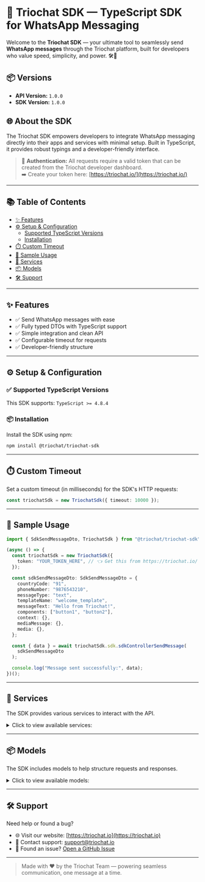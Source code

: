 # 🚀 Triochat SDK — TypeScript SDK for WhatsApp Messaging

Welcome to the **Triochat SDK** — your ultimate tool to seamlessly send **WhatsApp messages** through the Triochat platform, built for developers who value speed, simplicity, and power. 🛠️💬

## 📦 Versions

- **API Version:** `1.0.0`
- **SDK Version:** `1.0.0`

## 🌐 About the SDK

The Triochat SDK empowers developers to integrate WhatsApp messaging directly into their apps and services with minimal setup. Built in TypeScript, it provides robust typings and a developer-friendly interface.

> 🔐 **Authentication:** All requests require a valid token that can be created from the Triochat developer dashboard.  
> ➡️ Create your token here: [https://triochat.io/](https://triochat.io/)

---

## 📚 Table of Contents

- [✨ Features](#-features)
- [⚙️ Setup & Configuration](#️-setup--configuration)
  - [Supported TypeScript Versions](#supported-typescript-versions)
  - [Installation](#installation)
- [⏱️ Custom Timeout](#️-custom-timeout)
- [🚀 Sample Usage](#-sample-usage)
- [🧩 Services](#-services)
- [📦 Models](#-models)
- [🛠️ Support](#️-support)

---

## ✨ Features

- ✅ Send WhatsApp messages with ease
- ✅ Fully typed DTOs with TypeScript support
- ✅ Simple integration and clean API
- ✅ Configurable timeout for requests
- ✅ Developer-friendly structure

---

## ⚙️ Setup & Configuration

### ✅ Supported TypeScript Versions

This SDK supports: `TypeScript >= 4.8.4`

### 📦 Installation

Install the SDK using npm:

```bash
npm install @triochat/triochat-sdk
```

---

## ⏱️ Custom Timeout

Set a custom timeout (in milliseconds) for the SDK's HTTP requests:

```typescript
const triochatSdk = new TriochatSdk({ timeout: 10000 });
```

---

## 🚀 Sample Usage

```typescript
import { SdkSendMessageDto, TriochatSdk } from "@triochat/triochat-sdk";

(async () => {
  const triochatSdk = new TriochatSdk({
    token: "YOUR_TOKEN_HERE", // 👈 Get this from https://triochat.io/
  });

  const sdkSendMessageDto: SdkSendMessageDto = {
    countryCode: "91",
    phoneNumber: "9876543210",
    messageType: "text",
    templateName: "welcome_template",
    messageText: "Hello from Triochat!",
    components: ["button1", "button2"],
    context: {},
    mediaMessage: {},
    media: {},
  };

  const { data } = await triochatSdk.sdk.sdkControllerSendMessage(
    sdkSendMessageDto
  );

  console.log("Message sent successfully:", data);
})();
```

---

## 🧩 Services

The SDK provides various services to interact with the API.

<details>
<summary>Click to view available services:</summary>

| Name                                               |
| :------------------------------------------------- |
| [SdkService](documentation/services/SdkService.md) |

</details>

---

## 📦 Models

The SDK includes models to help structure requests and responses.

<details>
<summary>Click to view available models:</summary>

| Name                                                           | Description             |
| :------------------------------------------------------------- | :---------------------- |
| [SdkSendMessageDto](documentation/models/SdkSendMessageDto.md) | WhatsApp message schema |

</details>

---

## 🛠️ Support

Need help or found a bug?

- 🌐 Visit our website: [https://triochat.io](https://triochat.io)
- 📧 Contact support: support@triochat.io
- 🐛 Found an issue? [Open a GitHub Issue](https://github.com/triochat/triochat-sdk/issues)

---

> Made with ❤️ by the Triochat Team — powering seamless communication, one message at a time.
